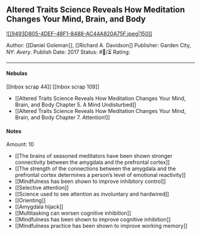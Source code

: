 ## Altered Traits Science Reveals How Meditation Changes Your Mind, Brain, and Body

[ ![[9493D805-4DEF-48F1-8488-AC44A820A75F.jpeg|150]] ](https://www.amazon.com/gp/aw/d/B01N3BUE70/ref=tmm_kin_swatch_0?ie=UTF8&qid=1668131503&sr=8-1)

Author: [[Daniel Goleman]], [[Richard A. Davidson]]
Publisher: Garden City, NY: _Avery_.
Publish Date: 2017
Status: #💫/⏳ 
Rating:

___

#### Nebulas

[[Inbox scrap 44]]
[[Inbox scrap 109]]

- [[Altered Traits Science Reveals How Meditation Changes Your Mind, Brain, and Body Chapter 5. A Mind Undisturbed]]
- [[Altered Traits Science Reveals How Meditation Changes Your Mind, Brain, and Body Chapter 7. Attention!]]

#### Notes

Amount: 10

- [[The brains of seasoned meditators have been shown stronger connectivity between the amygdala and the prefrontal cortex]]
- [[The strength of the connections between the amygdala and the prefrontal cortex determines a person’s level of emotional reactivity]]
- [[Mindfulness has been shown to improve inhibitory control]]
- [[Selective attention]] 
- [[Science used to see attention as involuntary and hardwired]]
- [[Orienting]]
- [[Amygdala hijack]]
- [[Multitasking can worsen cognitive inhibition]]
- [[Mindfulness has been shown to improve cognitive inhibition]]
- [[Mindfulness practice has been shown to improve working memory]]

